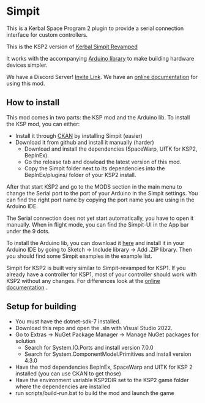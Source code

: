 # Simpit
This is a Kerbal Space Program 2 plugin to provide a serial connection interface for custom controllers.

This is the KSP2 version of [Kerbal Simpit Revamped](https://github.com/Simpit-team/KerbalSimpitRevamped)

It works with the accompanying [Arduino library](https://github.com/Simpit-team/KerbalSimpitRevamped-Arduino) to make building hardware devices simpler.

We have a Discord Server! [Invite Link](https://discord.gg/ZwcPdNcaRN). We have an [online documentation](https://kerbalsimpitrevamped-arduino.readthedocs.io/) for using this mod.

## How to install
This mod comes in two parts: the KSP mod and the Arduino lib.
To install the KSP mod, you can either:
- Install it through [CKAN](https://github.com/KSP-CKAN/CKAN) by installing Simpit (easier)
- Download it from github and install it manually (harder)
	- Download and install the dependencies (SpaceWarp, UITK for KSP2, BepInEx).
	- Go the release tab and dowload the latest version of this mod. 
	- Copy the Simpit folder next to its dependencies into the BepInEx/plugins/ folder of your KSP2 install.

After that start KSP2 and go to the MODS section in the main menu to change the Serial port to the port of your Arduino in the Simpit settings. You can find the right port name by copying the port name you are using in the Arduino IDE.

The Serial connection does not yet start automatically, you have to open it manually. When in flight mode, you can find the Simpit-UI in the App bar under the 9 dots.

To install the Arduino lib, you can download it [here](https://github.com/Simpit-team/KerbalSimpitRevamped-Arduino) and install it in your Arduino IDE by going to Sketch -> Include library -> Add .ZIP library. Then you  should find some Simpit examples in the example list.
 
Simpit for KSP2 is built very similar to Simpit-revamped for KSP1. If you already have a controller for KSP1, most of your controller should work with KSP2 without any changes. For differences look at the [online documentation](https://kerbalsimpitrevamped-arduino.readthedocs.io/) .

## Setup for building
- You must have the dotnet-sdk-7 installed.
- Download this repo and open the .sln with Visual Studio 2022. 
- Go to Extras -> NuGet Package Manager -> Manage NuGet packages for solution
	- Search for System.IO.Ports and install version 7.0.0
	- Search for System.ComponentModel.Primitives and install version 4.3.0
- Have the mod dependencies BepInEx, SpaceWarp and UITK for KSP 2 installed (you can use CKAN to get those)
- Have the environment variable KSP2DIR set to the KSP2 game folder where the dependencies are installed
- run scripts/build-run.bat to build the mod and launch the game